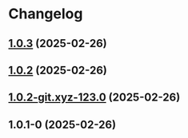 # Changelog

## [1.0.3](https://github.com/sashaaKr/word-count/compare/v1.0.2...v1.0.3) (2025-02-26)

## [1.0.2](https://github.com/sashaaKr/word-count/compare/v1.0.2-git.xyz-123.0...v1.0.2) (2025-02-26)

## [1.0.2-git.xyz-123.0](https://github.com/sashaaKr/word-count/compare/1.0.1-0...v1.0.2-git.xyz-123.0) (2025-02-26)
## 1.0.1-0 (2025-02-26)
